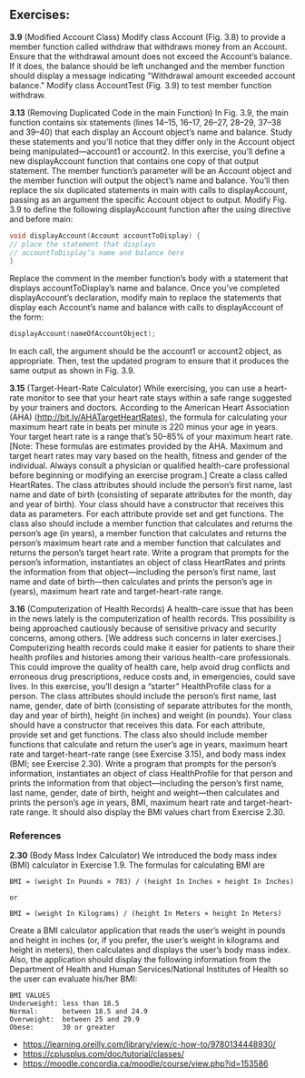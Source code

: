 ## Exercises:
**3.9** (Modified Account Class) Modify class Account (Fig. 3.8) to provide a member function called withdraw that withdraws money from an Account. Ensure that the withdrawal amount does not exceed the Account’s balance. 
If it does, the balance should be left unchanged and the member function should display a message indicating "Withdrawal amount exceeded account balance." Modify class AccountTest (Fig. 3.9) to test member function withdraw.

**3.13** (Removing Duplicated Code in the main Function) In Fig. 3.9, the main function contains six statements (lines 14–15, 16–17, 26–27, 28–29, 37–38 and 39–40) that each display an Account object’s name and balance. Study these statements and you’ll notice that they differ only in the Account object being manipulated—account1 or account2. In this exercise, you’ll define a new displayAccount function that contains one copy of that output statement. The member function’s parameter will be an Account object and the member function will output the object’s name and balance. You’ll then replace the six duplicated statements in main with calls to displayAccount, passing as an argument the specific Account object to output.
Modify Fig. 3.9 to define the following displayAccount function after the using directive and before main:
``` c++
void displayAccount(Account accountToDisplay) {
// place the statement that displays
// accountToDisplay’s name and balance here
}
```
Replace the comment in the member function’s body with a statement that displays accountToDisplay’s name and balance.
Once you’ve completed displayAccount’s declaration, modify main to replace the statements that display each Account’s name and balance with calls to displayAccount of the form:
``` c++
displayAccount(nameOfAccountObject);
``` 
In each call, the argument should be the account1 or account2 object, as appropriate. Then, test the updated program to ensure that it produces the same output as shown in Fig. 3.9.

**3.15** (Target-Heart-Rate Calculator) While exercising, you can use a heart-rate monitor to see that your heart rate stays within a safe range suggested by your trainers and doctors. According to the American Heart Association (AHA) (http://bit.ly/AHATargetHeartRates), the formula for calculating your maximum heart rate in beats per minute is 220 minus your age in years. Your target heart rate is a range that’s 50–85% of your maximum heart rate. [Note: These formulas are estimates provided by the AHA. Maximum and target heart rates may vary based on the health, fitness and gender of the individual. Always consult a physician or qualified health-care professional before beginning or modifying an exercise program.] Create a class called HeartRates. The class attributes should include the person’s first name, last name and date of birth (consisting of separate attributes for the month, day and year of birth). Your class should have a constructor that receives this data as parameters. For each attribute provide set and get functions. The class also should include a member function that calculates and returns the person’s age (in years), a member function that calculates and returns the person’s maximum heart rate and a member function that calculates and returns the person’s target heart rate. Write a program that prompts for the person’s information, instantiates an object of class HeartRates and prints the information from that object—including the person’s first name, last name and date of birth—then calculates and prints the person’s age in (years), maximum heart rate and target-heart-rate range.


**3.16** (Computerization of Health Records) A health-care issue that has been in the news lately is the computerization of health records. This possibility is being approached cautiously because of sensitive privacy and security concerns, among others. [We address such concerns in later exercises.] Computerizing health records could make it easier for patients to share their health profiles and histories among their various health-care professionals. This could improve the quality of health care, help avoid drug conflicts and erroneous drug prescriptions, reduce costs and, in emergencies, could save lives. In this exercise, you’ll design a “starter” HealthProfile class for a person. The class attributes should include the person’s first name, last name, gender, date of birth (consisting of separate attributes for the month, day and year of birth), height (in inches) and weight (in pounds). Your class should have a constructor that receives this data. For each attribute, provide set and get functions. The class also should include member functions that calculate and return the user’s age in years, maximum heart rate and target-heart-rate range (see Exercise 3.15), and body mass index (BMI; see Exercise 2.30). Write a program that prompts for the person’s information, instantiates an object of class HealthProfile for that person and prints the information from that object—including the person’s first name, last name, gender, date of birth, height and weight—then calculates and prints the person’s age in years, BMI, maximum heart rate and target-heart-rate range. It should also display the BMI values chart from Exercise 2.30.

### References

**2.30** (Body Mass Index Calculator) We introduced the body mass index (BMI) calculator in Exercise 1.9. The formulas for calculating BMI are

```
BMI = (weight In Pounds × 703) / (height In Inches × height In Inches) 

or

BMI = (weight In Kilograms) / (height In Meters × height In Meters)
```
Create a BMI calculator application that reads the user’s weight in pounds and height in inches (or, if you prefer, the user’s weight in kilograms and height in meters), then calculates and displays the user’s body mass index. Also, the application should display the following information from the Department of Health and Human Services/National Institutes of Health so the user can evaluate his/her BMI:

```
BMI VALUES
Underweight: less than 18.5
Normal:      between 18.5 and 24.9
Overweight:  between 25 and 29.9
Obese:       30 or greater
```

- https://learning.oreilly.com/library/view/c-how-to/9780134448930/
- https://cplusplus.com/doc/tutorial/classes/
- https://moodle.concordia.ca/moodle/course/view.php?id=153586